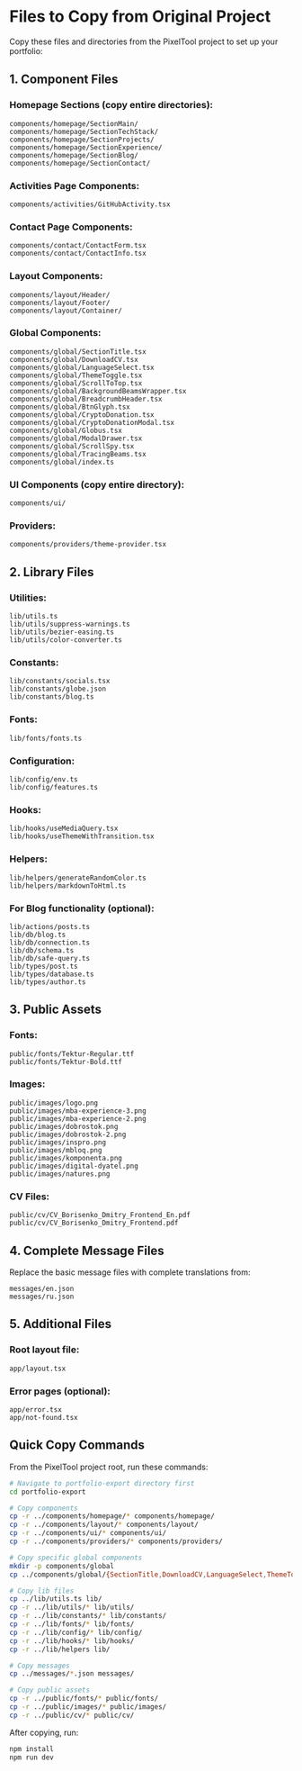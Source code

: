 # Files to Copy from Original Project

Copy these files and directories from the PixelTool project to set up your portfolio:

## 1. Component Files

### Homepage Sections (copy entire directories):
```
components/homepage/SectionMain/
components/homepage/SectionTechStack/
components/homepage/SectionProjects/
components/homepage/SectionExperience/
components/homepage/SectionBlog/
components/homepage/SectionContact/
```

### Activities Page Components:
```
components/activities/GitHubActivity.tsx
```

### Contact Page Components:
```
components/contact/ContactForm.tsx
components/contact/ContactInfo.tsx
```

### Layout Components:
```
components/layout/Header/
components/layout/Footer/
components/layout/Container/
```

### Global Components:
```
components/global/SectionTitle.tsx
components/global/DownloadCV.tsx
components/global/LanguageSelect.tsx
components/global/ThemeToggle.tsx
components/global/ScrollToTop.tsx
components/global/BackgroundBeamsWrapper.tsx
components/global/BreadcrumbHeader.tsx
components/global/BtnGlyph.tsx
components/global/CryptoDonation.tsx
components/global/CryptoDonationModal.tsx
components/global/Globus.tsx
components/global/ModalDrawer.tsx
components/global/ScrollSpy.tsx
components/global/TracingBeams.tsx
components/global/index.ts
```

### UI Components (copy entire directory):
```
components/ui/
```

### Providers:
```
components/providers/theme-provider.tsx
```

## 2. Library Files

### Utilities:
```
lib/utils.ts
lib/utils/suppress-warnings.ts
lib/utils/bezier-easing.ts
lib/utils/color-converter.ts
```

### Constants:
```
lib/constants/socials.tsx
lib/constants/globe.json
lib/constants/blog.ts
```

### Fonts:
```
lib/fonts/fonts.ts
```

### Configuration:
```
lib/config/env.ts
lib/config/features.ts
```

### Hooks:
```
lib/hooks/useMediaQuery.tsx
lib/hooks/useThemeWithTransition.tsx
```

### Helpers:
```
lib/helpers/generateRandomColor.ts
lib/helpers/markdownToHtml.ts
```

### For Blog functionality (optional):
```
lib/actions/posts.ts
lib/db/blog.ts
lib/db/connection.ts
lib/db/schema.ts
lib/db/safe-query.ts
lib/types/post.ts
lib/types/database.ts
lib/types/author.ts
```

## 3. Public Assets

### Fonts:
```
public/fonts/Tektur-Regular.ttf
public/fonts/Tektur-Bold.ttf
```

### Images:
```
public/images/logo.png
public/images/mba-experience-3.png
public/images/mba-experience-2.png
public/images/dobrostok.png
public/images/dobrostok-2.png
public/images/inspro.png
public/images/mbloq.png
public/images/komponenta.png
public/images/digital-dyatel.png
public/images/natures.png
```

### CV Files:
```
public/cv/CV_Borisenko_Dmitry_Frontend_En.pdf
public/cv/CV_Borisenko_Dmitry_Frontend.pdf
```

## 4. Complete Message Files

Replace the basic message files with complete translations from:
```
messages/en.json
messages/ru.json
```

## 5. Additional Files

### Root layout file:
```
app/layout.tsx
```

### Error pages (optional):
```
app/error.tsx
app/not-found.tsx
```

## Quick Copy Commands

From the PixelTool project root, run these commands:

```bash
# Navigate to portfolio-export directory first
cd portfolio-export

# Copy components
cp -r ../components/homepage/* components/homepage/
cp -r ../components/layout/* components/layout/
cp -r ../components/ui/* components/ui/
cp -r ../components/providers/* components/providers/

# Copy specific global components
mkdir -p components/global
cp ../components/global/{SectionTitle,DownloadCV,LanguageSelect,ThemeToggle,ScrollToTop,BackgroundBeamsWrapper,BreadcrumbHeader,BtnGlyph,CryptoDonation,CryptoDonationModal,Globus,ModalDrawer,ScrollSpy,TracingBeams,index}.tsx components/global/ 2>/dev/null || :

# Copy lib files
cp ../lib/utils.ts lib/
cp -r ../lib/utils/* lib/utils/
cp -r ../lib/constants/* lib/constants/
cp -r ../lib/fonts/* lib/fonts/
cp -r ../lib/config/* lib/config/
cp -r ../lib/hooks/* lib/hooks/
cp -r ../lib/helpers lib/

# Copy messages
cp ../messages/*.json messages/

# Copy public assets
cp -r ../public/fonts/* public/fonts/
cp -r ../public/images/* public/images/
cp -r ../public/cv/* public/cv/
```

After copying, run:
```bash
npm install
npm run dev
```